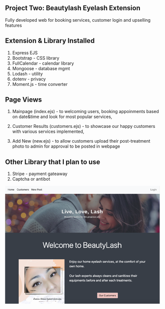 ## Project Two: Beautylash Eyelash Extension

Fully developed web for booking services, customer login and upselling features

## Extension & Library Installed

1. Express EJS
1. Bootstrap - CSS library
1. FullCalendar - calendar library
1. Mongoose - database mgmt
1. Lodash - utility
1. dotenv - privacy
1. Moment.js - time converter

## Page Views

1. Mainpage (index.ejs) - to welcoming users, booking appoinments based on date&time and look for most popular services,

1. Customer Results (customers.ejs) - to showcase our happy customers with various services implemented,

1. Add New (new.ejs) - to allow customers upload their post-treatment photo to admin for approval to be posted in webpage

## Other Library that I plan to use

1. Stripe - payment gateaway
1. Captcha or antibot

![mainpage](./public/assets/readme/mainpage.jpg)
